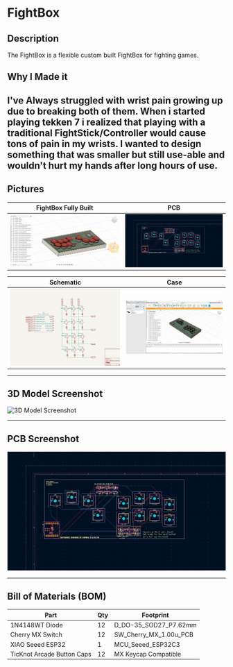 # FightBox

## Description
The FightBox is a flexible custom built FightBox for fighting games.

## Why I Made it
I've Always struggled with wrist pain growing up due to breaking both of them. When i started playing tekken 7 i realized that playing with a traditional FightStick/Controller would cause tons of pain in my wrists. I wanted to design something that was smaller but still use-able and wouldn't hurt my hands after long hours of use.
---

## Pictures

| FightBox Fully Built | PCB |
|--------------------|--------------|
| ![FightBox Full](FULL.png) | ![PCB Screenshot](PCB.png) |

| Schematic | Case  |
|-----------------|----------------|
| ![Schematic](schematic.png) | ![3D Model](FightBoxHour2CASE.png) |

---

## 3D Model Screenshot

![3D Model Screenshot](FightBoxHour3.png)

---

## PCB Screenshot

![PCB View](PCB.png)

---
## Bill of Materials (BOM)

| Part                         | Qty | Footprint                 |
|------------------------------|-----|---------------------------|
| 1N4148WT Diode               | 12  | D_DO-35_SOD27_P7.62mm     |
| Cherry MX Switch             | 12  | SW_Cherry_MX_1.00u_PCB    |
| XIAO Seeed ESP32             | 1   | MCU_Seeed_ESP32C3         |
| TicKnot Arcade Button Caps   | 12  | MX Keycap Compatible      |
